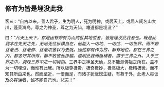 ## 修有为皆是埋没此我

客曰：“自古以来，善人君子，生为明人，死为明神。或居天上，或居人间名山大川，蓬莱海岛。尊之为神圣，尊之为天仙，难道都是埋没？”

曰：“*凡天上天下，都是因有修有为而成就其地位者，皆是埋没此我者也。既是此我本在先天之先，无地无位纵横自在，他能入一切地、一切位、一切世界，而不赖丝毫法、丝毫修、丝毫取舍以为去就。因他都有作为故，都有地位，都在三界之内，都各守其所得，都不敢彼此掺越。惟明此我而纵横者，游于三界之外，入乎三界之中，洞观三界中之一切境相*。三界中之神圣天仙，总不能测佛祖之所在。盖不为一切埋没，而惟有此我。所以极尊极贵，极奇极妙，极高极大，极精极微，而不知其所由来也。然而至近，一悟而足，而诸子犹恍惚生疑，有慕于外，此老人每谈及必挥涕者，诚不能自己也。悲夫！”
